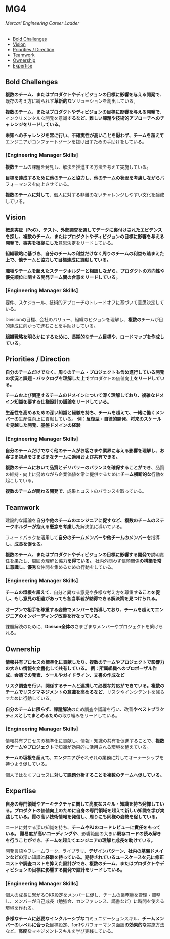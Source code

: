 # MG4
###### Mercari Engineering Career Ladder

 * [Bold Challenges](#bold-challenges)
 * [Vision](#vision)
 * [Priorities / Direction](#priorities--direction)
 * [Teamwork](#teamwork)
 * [Ownership](#ownership)
 * [Expertise](#expertise)

## Bold Challenges
**複数のチーム、またはプロダクトやディビジョンの目標に影響を与える開発で**、既存の考え方に縛られず**革新的な**ソリューションを創出している。

**複数のチーム、またはプロダクトやディビジョンの目標に影響を与える開発で**、インクリメンタルな開発を意識**するなど、難しい課題や技術的アプローチへのチャレンジをリードしている。**

**未知へのチャレンジを常に行い、不確実性が高いことを厭わず、チームを超えて**エンジニアがコンフォートゾーンを抜け出すための手助けをしている。

### [Engineering Manager Skills]

**複数**チームの課題を発見し、解決を推進する方法を考えて実施している。

**目標を達成するために他のチームと協力し、他のチームの状況を考慮しながら**パフォーマンスを向上させている。

**複数のチームに対して**、個人に対する非難のないチャレンジしやすい文化を醸成している。


## Vision
**概念実証（PoC）、テスト、外部調査を通してデータに裏付けされたエビデンスを探し、複数のチーム、またはプロダクトやディビジョンの目標に影響を与える開発で、事実を根拠にした**意思決定をリードしている。

**組織戦略に基づき、自分のチームの利益だけなく周りのチームの利益も踏まえた上で、他チームと協力して目標達成に貢献している。**

**職種やチームを超えたステークホルダーと相談しながら、プロダクトの方向性や優先順位に関する開発チーム間の合意をリードしている。**

### [Engineering Manager Skills]

要件、スケジュール、技術的アプローチのトレードオフに基づいて意思決定している。

Divisionの目標、会社のバリュー、組織のビジョンを理解し、**複数の**チームが目的達成に向かって進むことを手助けしている。

**組織戦略を明らかにするために、長期的なチーム目標や、ロードマップを作成している。**


## Priorities / Direction
**自分のチームだけでなく、周りのチーム・プロジェクトも含め進行している開発の状況と課題・バックログを理解した上で**プロダクトの価値向上**をリードしている。**

**チームおよび関連するチームのドメインについて深く理解しており、複雑なドメイン知識を要する仕様設計の議論をリードしている。**

**生産性を高めるための深い知識と経験を持ち、チームを超えて、一緒に働くメンバーの**生産性向上に貢献している。
**例：反復型・自律的開発、将来のスケールを見越した開発、基盤ドメインの経験**

### [Engineering Manager Skills]

**自分のチームだけでなく他のチームがお客さまや業界に与える影響を理解し、お客さま視点をさまざまなチームに適用および共有できる。**

**複数のチームにおいて品質とデリバリーのバランスを確保することができ**、品質の維持・向上に努めながら企業価値を常に提供するために**チーム横断的な**行動を起こしている。

**複数のチームが関わる開発で**、成果とコストのバランスを取っている。


## Teamwork
建設的な議論を**自分や他のチームのエンジニアに促すなど、複数のチームのステークホルダーが抱える懸念を考慮した**解決策に導いている。

フィードバックを活用して**自分のチームメンバーや他チームのメンバーを**指導**し、成長を促せる。**

**複数のチーム、またはプロダクトやディビジョンの目標に影響する開発で**説明責任を果たし、周囲の理解と協力**を得ている。**
社内外問わず信頼関係**の構築を常に意識し、優秀な**仲間を集めるための行動をしている。

### [Engineering Manager Skills]

**チームの垣根を超えて**、自分と異なる意見や多様な考え方を尊重**することを促し、もし意見の相違があっても各当事者が納得できる解決策を見つけられる。**

**オープンで相手を尊重する姿勢でメンバーを指導しており、チームを超えてエンジニアのオンボーディング改善を行なっている。**

課題解決のために、**Divison全体の**さまざまなメンバーやプロジェクトを繋げられる。


## Ownership
**情報共有プロセスの標準化に貢献したり、複数のチームやプロジェクトで影響力の大きい情報を文書化して共有している。**
**例：所属組織へのプロポーザル作成、会議での発表、ツールやガイドライン、文書の作成など**

**リスク調査を行い、関係するチームと連携して必要な対応ができている。複数のチームでリスクマネジメントの意識を高めるなど**、リスクやインシデントを減らすために行動している。

**自分のチームに限らず、課題解決**のため調査や議論を行い、改善**やベストプラクティスとしてまとめるため**の取り組みをリードしている。

### [Engineering Manager Skills]

情報共有プロセスの標準化に貢献し、情報・知識の共有を促進することで、**複数のチームやプロジェクト**で知識が効果的に活用される環境を整えている。

**チームの垣根を超えて、エンジニアが**それぞれの業務に対してオーナーシップを持つよう促している。

個人ではなくプロセスに**対して課題分析することを複数のチームへ促している。**


## Expertise
**自身の専門領域やアーキテクチャに関して高度なスキル・知識を持ち発揮している。**プロダクトの価値向上のために**自身の専門領域を超えて新しい知識を学び実践している。質の高い技術情報を発信し、周りにも同様の姿勢を促している。**

コードに対する深い知識を持ち、**チームやPJのコードレビューに責任をもっている。**
**難易度が高いコーディングや**、影響範囲の大きい**既存コードの読み解きを行うことができ、チームを超えてエンジニアの理解と成長を助けている。**

開発言語やフレームワーク、ライブラリ、**デザインパターン、社内の基盤ドメインなどの**深い知識**と経験を持っている。期待されているユースケースを元に修正コストや調査コストを抑えた設計ができ、複数のチーム、またはプロダクトやディビションの目標に影響する開発で設計をリードしている。**

### [Engineering Manager Skills]

個人の成長に繋がるOKR設定をメンバーに促し、チームの業務量を管理・調整し、メンバーが自己成長（勉強会、カンファレンス、読書など）に時間を使える環境を作れる。

**多様なチームに必要なインクルーシブな**コミュニケーションスキル、**チームメンバーのレベルに合った**目標設定、1on1やパフォーマンス面談**の効果的な**実施方法など、**高度な**マネジメントスキルを学び実践している。
